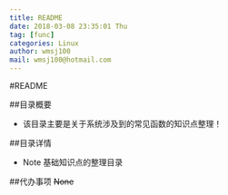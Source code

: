 ```yaml
---
title: README
date: 2018-03-08 23:35:01 Thu
tag: [func]
categories: Linux
author: wmsj100
mail: wmsj100@hotmail.com
---
```


#README

##目录概要
- 该目录主要是关于系统涉及到的常见函数的知识点整理！

##目录详情
- Note 基础知识点的整理目录

##代办事项
~~None~~
